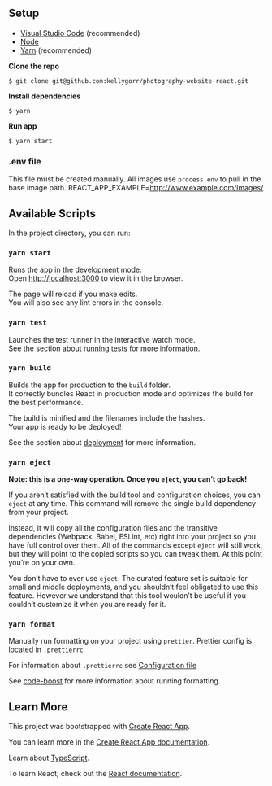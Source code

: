 ## Setup

-   [Visual Studio Code](https://code.visualstudio.com) (recommended)
-   [Node](https://nodejs.org/en/)
-   [Yarn](https://yarnpkg.com/lang/en/) (recommended)

**Clone the repo**

```
$ git clone git@github.com:kellygorr/photography-website-react.git
```

**Install dependencies**

```
$ yarn
```

**Run app**

```
$ yarn start
```

### .env file

This file must be created manually. All images use `process.env` to pull in the base image path.
REACT_APP_EXAMPLE=http://www.example.com/images/

## Available Scripts

In the project directory, you can run:

### `yarn start`

Runs the app in the development mode.<br />
Open [http://localhost:3000](http://localhost:3000) to view it in the browser.

The page will reload if you make edits.<br />
You will also see any lint errors in the console.

### `yarn test`

Launches the test runner in the interactive watch mode.<br />
See the section about [running tests](https://facebook.github.io/create-react-app/docs/running-tests) for more information.

### `yarn build`

Builds the app for production to the `build` folder.<br />
It correctly bundles React in production mode and optimizes the build for the best performance.

The build is minified and the filenames include the hashes.<br />
Your app is ready to be deployed!

See the section about [deployment](https://facebook.github.io/create-react-app/docs/deployment) for more information.

### `yarn eject`

**Note: this is a one-way operation. Once you `eject`, you can’t go back!**

If you aren’t satisfied with the build tool and configuration choices, you can `eject` at any time. This command will remove the single build dependency from your project.

Instead, it will copy all the configuration files and the transitive dependencies (Webpack, Babel, ESLint, etc) right into your project so you have full control over them. All of the commands except `eject` will still work, but they will point to the copied scripts so you can tweak them. At this point you’re on your own.

You don’t have to ever use `eject`. The curated feature set is suitable for small and middle deployments, and you shouldn’t feel obligated to use this feature. However we understand that this tool wouldn’t be useful if you couldn’t customize it when you are ready for it.

### `yarn format`

Manually run formatting on your project using `prettier`. Prettier config is located in `.prettierrc`

For information about `.prettierrc` see [Configuration file](https://prettier.io/docs/en/configuration.html)

See [code-boost](https://www.code-boost.com/prettier-setup-guide/) for more information about running formatting.

## Learn More

This project was bootstrapped with [Create React App](https://github.com/facebook/create-react-app).

You can learn more in the [Create React App documentation](https://facebook.github.io/create-react-app/docs/getting-started).

Learn about [TypeScript](https://www.typescriptlang.org/).

To learn React, check out the [React documentation](https://reactjs.org/).
